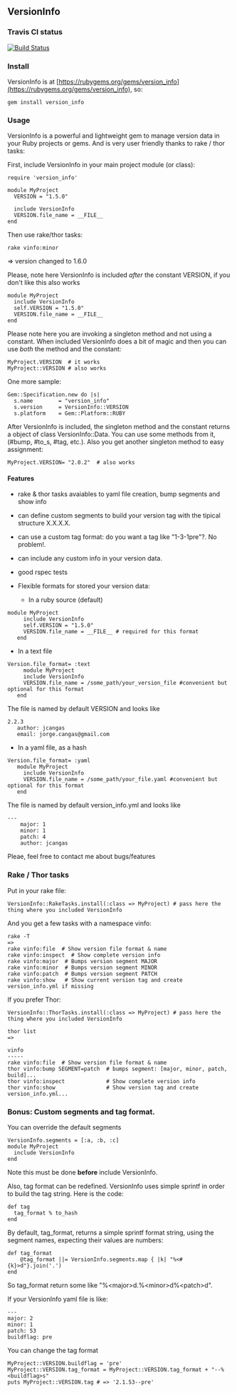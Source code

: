 ## VersionInfo

### Travis CI status

[![Build Status](https://secure.travis-ci.org/jcangas/version_info.png)](http://travis-ci.org/jcangas/version_info)

### Install

 VersionInfo is at [https://rubygems.org/gems/version_info](https://rubygems.org/gems/version_info), so:

    gem install version_info

### Usage

VersionInfo is a powerful and lightweight gem to manage version data in your Ruby projects or gems.
And is very user friendly thanks to rake / thor tasks: 

First, include VersionInfo in your main project module (or class):

    require 'version_info'

    module MyProject
      VERSION = "1.5.0"

      include VersionInfo
      VERSION.file_name = __FILE__ 
    end

Then use rake/thor tasks:

    rake vinfo:minor
 
=> version changed to 1.6.0

Please, note here VersionInfo is included *after* the constant VERSION, if you don't like this also works

    module MyProject
      include VersionInfo
      self.VERSION = "1.5.0"
      VERSION.file_name = __FILE__ 
    end

Please note here you are invoking a singleton method and not using a constant. When included VersionInfo
does a bit of magic and then you can use *both* the method and the constant:

    MyProject.VERSION  # it works
    MyProject::VERSION # also works

One more sample:

    Gem::Specification.new do |s|
      s.name        = "version_info"
      s.version     = VersionInfo::VERSION
      s.platform    = Gem::Platform::RUBY

After VersionInfo is included, the singleton method and the constant returns a object of class VersionInfo::Data.
You can use some methods from it, (#bump, #to_s, #tag, etc.). Also you get another singleton method to easy assignment:

    MyProject.VERSION= "2.0.2"  # also works

####  Features

* rake & thor tasks avaiables to yaml file creation, bump segments and show info

* can define custom segments to build your version tag with the tipical structure X.X.X.X.

* can use a custom tag format: do you want a tag like "1-3-1pre"?. No problem!.

* can include any custom info in your version data.

* good rspec tests

* Flexible formats for stored your version data:
  * In a ruby source (default)

```
module MyProject
     include VersionInfo
     self.VERSION = "1.5.0"
     VERSION.file_name = __FILE__ # required for this format
   end
```
  
  * In a text file

```
Version.file_format= :text    
     module MyProject
     include VersionInfo
     VERSION.file_name = /some_path/your_version_file #convenient but optional for this format
   end
```

The file is named by default VERSION and looks like

```
2.2.3
   author: jcangas
   email: jorge.cangas@gmail.com
```
  
  * In a yaml file, as a hash

```
Version.file_format= :yaml    
   module MyProject
     include VersionInfo
     VERSION.file_name = /some_path/your_file.yaml #convenient but optional for this format
   end
```

The file is named by default version_info.yml and looks like

```
--- 
 	major: 1
 	minor: 1
 	patch: 4
 	author: jcangas
```


Pleae, feel free to contact me about bugs/features

### Rake / Thor tasks

Put in your rake file:

    VersionInfo::RakeTasks.install(:class => MyProject) # pass here the thing where you included VersionInfo

And you get a few tasks with a namespace vinfo:

    rake -T
    =>
    rake vinfo:file  # Show version file format & name
    rake vinfo:inspect  # Show complete version info
    rake vinfo:major  # Bumps version segment MAJOR
    rake vinfo:minor  # Bumps version segment MINOR
    rake vinfo:patch  # Bumps version segment PATCH
    rake vinfo:show   # Show current version tag and create version_info.yml if missing

If you prefer Thor:

    VersionInfo::ThorTasks.install(:class => MyProject) # pass here the thing where you included VersionInfo

    thor list
    =>

    vinfo
    -----
    rake vinfo:file  # Show version file format & name
    thor vinfo:bump SEGMENT=patch  # bumps segment: [major, minor, patch, build]...
    thor vinfo:inspect             # Show complete version info
    thor vinfo:show                # Show version tag and create version_info.yml...

### Bonus: Custom segments and tag format.

  You can override the default segments

    VersionInfo.segments = [:a, :b, :c]
    module MyProject
      include VersionInfo
    end

  Note this must be done **before** include VersionInfo.

 Also, tag format can be redefined. VersionInfo uses simple
sprintf in order to build the tag string. Here is the code:

    def tag
      tag_format % to_hash
    end

By default, tag_format, returns a simple sprintf format string,
using the segment names, expecting their values are numbers:

    def tag_format
	    @tag_format ||= VersionInfo.segments.map { |k| "%<#{k}>d"}.join('.')
    end

So tag_format return some like "%\<major\>d.%\<minor\>d%\<patch\>d".

If your VersionInfo yaml file is like:

    --- 
    major: 2
    minor: 1
    patch: 53
    buildflag: pre

You can change the tag format

    MyProject::VERSION.buildflag = 'pre'
    MyProject::VERSION.tag_format = MyProject::VERSION.tag_format + "--%<buildflag>s"
    puts MyProject::VERSION.tag # => '2.1.53--pre'    


